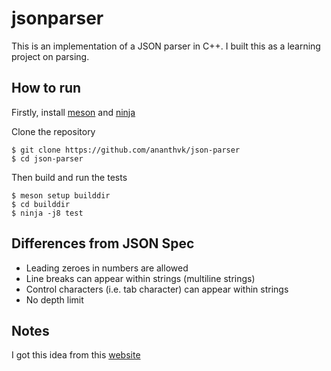 # jsonparser

This is an implementation of a JSON parser in C++. I built this as a learning project on parsing.

## How to run

Firstly, install [meson](https://github.com/mesonbuild/meson) and [ninja](https://github.com/ninja-build/ninja)

Clone the repository

```
$ git clone https://github.com/ananthvk/json-parser
$ cd json-parser
```

Then build and run the tests

```
$ meson setup builddir
$ cd builddir
$ ninja -j8 test
```

## Differences from JSON Spec

- Leading zeroes in numbers are allowed
- Line breaks can appear within strings (multiline strings)
- Control characters (i.e. tab character) can appear within strings
- No depth limit

## Notes

I got this idea from this [website](https://codingchallenges.substack.com/p/coding-challenge-2)
